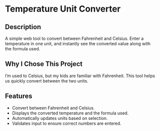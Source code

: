 # Temperature Unit Converter

## Description

A simple web tool to convert between Fahrenheit and Celsius. Enter a temperature in one unit, and instantly see the converted value along with the formula used.

## Why I Chose This Project

I’m used to Celsius, but my kids are familiar with Fahrenheit. This tool helps us quickly convert between the two units.

## Features

- Convert between Fahrenheit and Celsius.
- Displays the converted temperature and the formula used.
- Automatically updates units based on selection.
- Validates input to ensure correct numbers are entered.